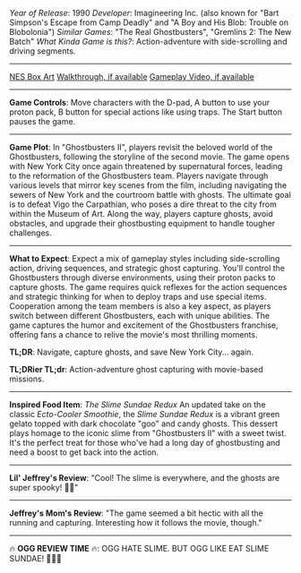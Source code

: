 *Year of Release*: 1990
*Developer*: Imagineering Inc. (also known for "Bart Simpson's Escape from Camp Deadly" and "A Boy and His Blob: Trouble on Blobolonia")
*Similar Games*: "The Real Ghostbusters", "Gremlins 2: The New Batch"
*What Kinda Game is this?*: Action-adventure with side-scrolling and driving segments.

---
[NES Box Art](https://www.google.com/search?tbm=isch&q=NES+Box+Art+Ghostbusters+II) 
[Walkthrough, if available](https://www.google.com/search?q=Walkthrough+NES+Ghostbusters+II)
[Gameplay Video, if available](https://www.youtube.com/results?search_query=gameplay+NES+Ghostbusters+II) 

- - -
**Game Controls**:
Move characters with the D-pad, A button to use your proton pack, B button for special actions like using traps. The Start button pauses the game.

- - -
**Game Plot**: 
In "Ghostbusters II", players revisit the beloved world of the Ghostbusters, following the storyline of the second movie. The game opens with New York City once again threatened by supernatural forces, leading to the reformation of the Ghostbusters team. Players navigate through various levels that mirror key scenes from the film, including navigating the sewers of New York and the courtroom battle with ghosts. The ultimate goal is to defeat Vigo the Carpathian, who poses a dire threat to the city from within the Museum of Art. Along the way, players capture ghosts, avoid obstacles, and upgrade their ghostbusting equipment to handle tougher challenges.

- - -
**What to Expect**: 
Expect a mix of gameplay styles including side-scrolling action, driving sequences, and strategic ghost capturing. You'll control the Ghostbusters through diverse environments, using their proton packs to capture ghosts. The game requires quick reflexes for the action sequences and strategic thinking for when to deploy traps and use special items. Cooperation among the team members is also a key aspect, as players switch between different Ghostbusters, each with unique abilities. The game captures the humor and excitement of the Ghostbusters franchise, offering fans a chance to relive the movie's most thrilling moments.

**TL;DR**:
Navigate, capture ghosts, and save New York City... again.

**TL;DRier TL;dr**: 
Action-adventure ghost capturing with movie-based missions.

---
**Inspired Food Item**: *The Slime Sundae Redux*
An updated take on the classic *Ecto-Cooler Smoothie*, the *Slime Sundae Redux* is a vibrant green gelato topped with dark chocolate "goo" and candy ghosts. This dessert plays homage to the iconic slime from "Ghostbusters II" with a sweet twist. It's the perfect treat for those who've had a long day of ghostbusting and need a boost to get back into the action.

---
**Lil' Jeffrey's Review**: "Cool! The slime is everywhere, and the ghosts are super spooky! 👻💚"

---
**Jeffrey's Mom's Review**: "The game seemed a bit hectic with all the running and capturing. Interesting how it follows the movie, though."

---
🔥 **OGG REVIEW TIME** 🔥: OGG HATE SLIME. BUT OGG LIKE EAT SLIME SUNDAE! 🍨👻🔥